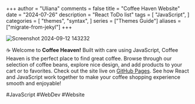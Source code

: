 +++
author = "Uliana"
comments = false 
title = "Coffee Haven Website"
date = "2024-07-26"
description = "React ToDo list"
tags = [
    "JavaScript",
]
categories = [
    "themes",
    "syntax",
]
series = ["Themes Guide"]
aliases = ["migrate-from-jekyl"]
+++

![Screenshot 2024-09-12 143232](https://github.com/user-attachments/assets/44ee08f7-f585-468a-a8bd-77b59d634d88)

☕ Welcome to **Coffee Heaven!** Built with care using JavaScript, Coffee Heaven is the perfect place to find great coffee. Browse through our selection of coffee beans, explore nice design, and add products to your cart or to favorites. Check out the site live on [GitHub Pages](https://uliananeu.github.io/coffee-haven-website/). See how React and JavaScript work together to make your coffee shopping experience smooth and enjoyable! 

#JavaScript #WebDev #Website
